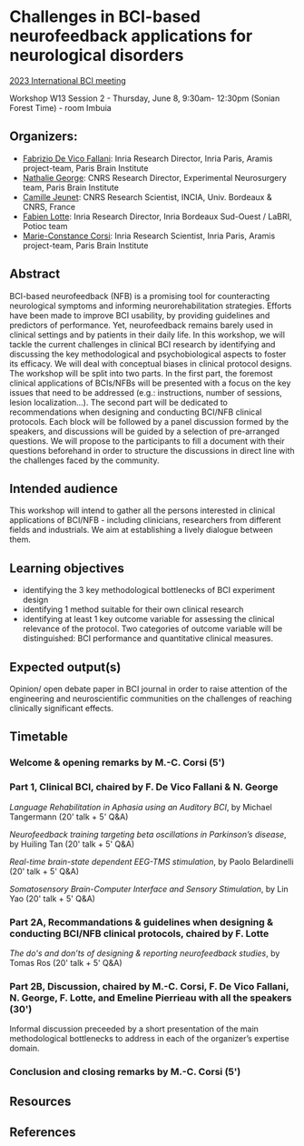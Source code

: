 # Challenges in BCI-based neurofeedback applications for neurological disorders


[2023 International BCI meeting](https://bcisociety.org/bci-meeting/)


Workshop W13 Session 2 - Thursday, June 8, 9:30am- 12:30pm (Sonian Forest Time) - room Imbuia

## Organizers:
- [Fabrizio De Vico Fallani](https://sites.google.com/site/devicofallanifabrizio/): Inria Research Director, Inria Paris, Aramis project-team, Paris Brain Institute
- [Nathalie George](https://scholar.google.com/citations?user=x5NORzMAAAAJ&hl=en): CNRS Research Director, Experimental Neurosurgery team, Paris Brain Institute
- [Camille Jeunet](https://camillejeunet.fr/): CNRS Research Scientist, INCIA, Univ. Bordeaux & CNRS, France
- [Fabien Lotte](https://sites.google.com/site/fabienlotte/): Inria Research Director, Inria Bordeaux Sud-Ouest / LaBRI, Potioc team
- [Marie-Constance Corsi](https://marieconstance-corsi.netlify.app/): Inria Research Scientist, Inria Paris, Aramis project-team, Paris Brain Institute


## Abstract
BCI-based neurofeedback (NFB) is a promising tool for counteracting neurological symptoms and informing neurorehabilitation strategies. Efforts have been made to improve BCI usability, by providing guidelines and predictors of performance. Yet, neurofeedback remains barely used in clinical settings and by patients in their daily life. In this workshop, we will tackle the current challenges in clinical BCI research by identifying and discussing the key methodological and psychobiological aspects to foster its efficacy.  We will deal with conceptual biases in clinical protocol designs. 
The workshop will be split into two parts. In the first part, the foremost clinical applications of BCIs/NFBs will be presented with a focus on the key issues that need to be addressed (e.g.: instructions, number of sessions, lesion localization…). The second part will be dedicated to recommendations when designing and conducting BCI/NFB clinical protocols. Each block will be followed by a panel discussion formed by the speakers, and discussions will be guided by a selection of pre-arranged questions. We will propose to the participants to fill a document with their questions beforehand in order to structure the discussions in direct line with the challenges faced by the community.


## Intended audience
This workshop will intend to gather all the persons interested in clinical applications of BCI/NFB - including clinicians, researchers from different fields and industrials. We aim at establishing a lively dialogue between them.


## Learning objectives
-	identifying the 3 key methodological bottlenecks of BCI experiment design
-	identifying 1 method suitable for their own clinical research
-	identifying at least 1 key outcome variable for assessing the clinical relevance of the protocol. Two categories of outcome variable will be distinguished: BCI performance and quantitative clinical measures. 


## Expected output(s)
Opinion/ open debate paper in BCI journal in order to raise attention of the engineering and neuroscientific communities on the challenges of reaching clinically significant effects.


## Timetable

### Welcome & opening remarks by M.-C. Corsi (5')

### Part 1, Clinical BCI, chaired by F. De Vico Fallani & N. George
*Language Rehabilitation in Aphasia using an Auditory BCI*, by Michael Tangermann (20' talk + 5' Q&A)

*Neurofeedback training targeting beta oscillations in Parkinson’s disease*, by Huiling Tan (20' talk + 5' Q&A)

*Real-time brain-state dependent EEG-TMS stimulation*, by Paolo Belardinelli (20' talk + 5' Q&A)

*Somatosensory Brain-Computer Interface and Sensory Stimulation*, by Lin Yao (20' talk + 5' Q&A)

### Part 2A, Recommandations & guidelines when designing & conducting BCI/NFB clinical protocols, chaired by F. Lotte
*The do's and don’ts of designing & reporting neurofeedback studies*, by Tomas Ros (20' talk + 5' Q&A)

### Part 2B, Discussion, chaired by M.-C. Corsi, F. De Vico Fallani, N. George, F. Lotte, and Emeline Pierrieau with all the speakers (30')
Informal discussion preceeded by a short presentation of the main methodological bottlenecks to address in each of the organizer’s expertise domain.


### Conclusion and closing remarks by M.-C. Corsi (5') 


## Resources

## References
